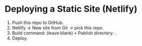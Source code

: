 # Deploying a Static Site (Netlify)
1) Push this repo to GitHub.
2) Netlify → New site from Git → pick this repo.
3) Build command: (leave blank)  •  Publish directory: `.`
4) Deploy.
